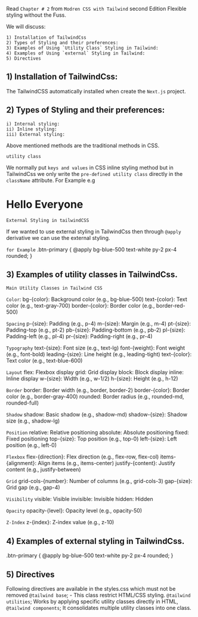 Read `Chapter # 2` from `Modren CSS with Tailwind` second Edition Flexible styling without the Fuss.

We will discuss:

    1) Installation of TailwindCss
    2) Types of Styling and their preferences:
    3) Examples of Using `Utility Class` Styling in Tailwind:
    4) Examples of Using `external` Styling in Tailwind:
    5) Directives

## 1) Installation of TailwindCss:

The TailwindCSS automatically installed when create the `Next.js` project.

## 2) Types of Styling and their preferences:

    i) Internal styling:
    ii) Inline styling:
    iii) External styling:

Above mentioned methods are the traditional methods in CSS.

`utility class`

We normally put `keys and values` in CSS inline styling method but in TailwindCss we only write the `pre-defined utility class` directly in the `className` attribute.
For Example
e.g <h1 className='bg-white text-left'>Hello Everyone</h1>

`External Styling in tailwindCSS`

If we wanted to use external styling in TailwindCss then through `@apply` derivative we can use the external styling.

`for Example`
.btn-primary {
@apply bg-blue-500 text-white py-2 px-4 rounded;
}

## 3) Examples of utility classes in TailwindCss.

`Main Utility Classes in Tailwind CSS`

`Color`:
bg-{color}: Background color (e.g., bg-blue-500)
text-{color}: Text color (e.g., text-gray-700)
border-{color}: Border color (e.g., border-red-500)

`Spacing`
p-{size}: Padding (e.g., p-4)
m-{size}: Margin (e.g., m-4)
pt-{size}: Padding-top (e.g., pt-2)
pb-{size}: Padding-bottom (e.g., pb-2)
pl-{size}: Padding-left (e.g., pl-4)
pr-{size}: Padding-right (e.g., pr-4)

`Typography`
text-{size}: Font size (e.g., text-lg)
font-{weight}: Font weight (e.g., font-bold)
leading-{size}: Line height (e.g., leading-tight)
text-{color}: Text color (e.g., text-blue-600)

`Layout`
flex: Flexbox display
grid: Grid display
block: Block display
inline: Inline display
w-{size}: Width (e.g., w-1/2)
h-{size}: Height (e.g., h-12)

`Border`
border: Border width (e.g., border, border-2)
border-{color}: Border color (e.g., border-gray-400)
rounded: Border radius (e.g., rounded-md, rounded-full)

`Shadow`
shadow: Basic shadow (e.g., shadow-md)
shadow-{size}: Shadow size (e.g., shadow-lg)

`Position`
relative: Relative positioning
absolute: Absolute positioning
fixed: Fixed positioning
top-{size}: Top position (e.g., top-0)
left-{size}: Left position (e.g., left-0)

`Flexbox`
flex-{direction}: Flex direction (e.g., flex-row, flex-col)
items-{alignment}: Align items (e.g., items-center)
justify-{content}: Justify content (e.g., justify-between)

`Grid`
grid-cols-{number}: Number of columns (e.g., grid-cols-3)
gap-{size}: Grid gap (e.g., gap-4)

`Visibility`
visible: Visible
invisible: Invisible
hidden: Hidden

`Opacity`
opacity-{level}: Opacity level (e.g., opacity-50)

`Z-Index`
z-{index}: Z-index value (e.g., z-10)

## 4) Examples of external styling in TailwindCss.

.btn-primary {
@apply bg-blue-500 text-white py-2 px-4 rounded;
}

## 5) Directives

Following directives are available in the styles.css which must not be removed
`@tailwind base`; - This class restrict HTML/CSS styling.
`@tailwind utilities`; Works by applying specific utility classes directly in HTML,
`@tailwind components`; It consolidates multiple utility classes into one class.
